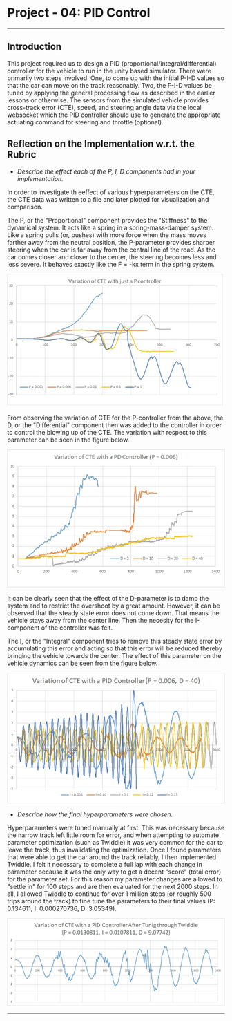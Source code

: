 # Project - 04: PID Control

---
## Introduction

This project required us to design a PID (proportional/integral/differential) controller for the vehicle to run in the unity based simulator. There were primarily two steps involved. One, to come up with the initial P-I-D values so that the car can move on the track reasonably. Two, the P-I-D values be tuned by applying the general processing flow as described in the earlier lessons or otherwise. The sensors from the simulated vehicle provides cross-track error (CTE), speed, and steering angle data via the local websocket which the PID controller should use to generate the appropriate actuating command for steering and throttle (optional).


## Reflection on the Implementation w.r.t. the Rubric

- *Describe the effect each of the P, I, D components had in your implementation.*

In order to investigate th eeffect of various hyperparameters on the CTE, the CTE data was written to a file and later plotted for visualization and comparison.

The P, or the "Proportional" component provides the "Stiffness" to the dynamical system. It acts like a spring in a spring-mass-damper system. Like a spring pulls (or, pushes) with more force when the mass moves farther away from the neutral position, the P-parameter provides sharper steering when the car is far away from the central line of the road. As the car comes closer and closer to the center, the steering becomes less and less severe. It behaves exactly like the F = -kx term in the spring system. 

![P_controller](./output_images/P_controller.png)

From observing the variation of CTE for the P-controller from the above, the D, or the "Differential" component then was added to the controller in order to control the blowing up of the CTE. The variation with respect to this parameter can be seen in the figure below.

![PD_controller](./output_images/PD_controller.png)

It can be clearly seen that the effect of the D-parameter is to damp the system and to restrict the overshoot by a great amount. However, it can be observed that the steady state error does not come down. That means the vehicle stays away from the center line. Then the necesity for the I-component of the controller was felt.

The I, or the "Integral" component tries to remove this steady state error by accumulating this error and acting so that this error will be reduced thereby bringing the vehicle towards the center. The effect of this parameter on the vehicle dynamics can be seen from the figure below.

![PID_controller](./output_images/PID_controller.png)



- *Describe how the final hyperparameters were chosen.*

Hyperparameters were tuned manually at first. This was necessary because the narrow track left little room for error, and when attempting to automate parameter optimization (such as Twiddle) it was very common for the car to leave the track, thus invalidating the optimization. Once I found parameters that were able to get the car around the track reliably, I then implemented Twiddle. I felt it necessary to complete a full lap with each change in parameter because it was the only way to get a decent "score" (total error) for the parameter set. For this reason my parameter changes are allowed to "settle in" for 100 steps and are then evaluated for the next 2000 steps. In all, I allowed Twiddle to continue for over 1 million steps (or roughly 500 trips around the track) to fine tune the parameters to their final values (P: 0.134611, I: 0.000270736, D: 3.05349).

![PID_controller_Twiddle](./output_images/PID_controller_Twiddle.png)



---


